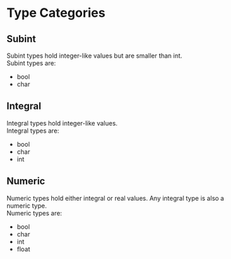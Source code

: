 # Type Categories

## Subint
Subint types hold integer-like values but are smaller than int.  
Subint types are: 
- bool
- char 

## Integral
Integral types hold integer-like values.  
Integral types are: 
- bool
- char 
- int 

## Numeric
Numeric types hold either integral or real values. 
Any integral type is also a numeric type.  
Numeric types are:
- bool
- char
- int
- float
